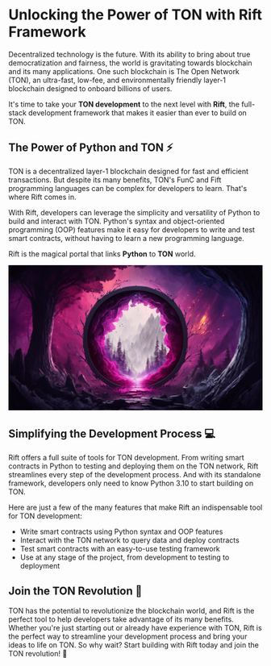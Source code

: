 # Unlocking the Power of TON with Rift Framework
Decentralized technology is the future. With its ability to bring about true democratization and fairness, the world is gravitating towards blockchain and its many applications. One such blockchain is The Open Network (TON), an ultra-fast, low-fee, and environmentally friendly layer-1 blockchain designed to onboard billions of users.

It's time to take your **TON development** to the next level with **Rift**, the full-stack development framework that makes it easier than ever to build on TON.

## The Power of Python and TON ⚡️
TON is a decentralized layer-1 blockchain designed for fast and efficient transactions. But despite its many benefits, TON's FunC and Fift programming languages can be complex for developers to learn. That's where Rift comes in.

With Rift, developers can leverage the simplicity and versatility of Python to build and interact with TON. Python's syntax and object-oriented programming (OOP) features make it easy for developers to write and test smart contracts, without having to learn a new programming language.

Rift is the magical portal that links **Python** to **TON** world.

![Rift Portal](./rift-portal.png)

## Simplifying the Development Process 💻
Rift offers a full suite of tools for TON development. From writing smart contracts in Python to testing and deploying them on the TON network, Rift streamlines every step of the development process. And with its standalone framework, developers only need to know Python 3.10 to start building on TON.

Here are just a few of the many features that make Rift an indispensable tool for TON development:

- Write smart contracts using Python syntax and OOP features
- Interact with the TON network to query data and deploy contracts
- Test smart contracts with an easy-to-use testing framework
- Use at any stage of the project, from development to testing to deployment

## Join the TON Revolution 💎
TON has the potential to revolutionize the blockchain world, and Rift is the perfect tool to help developers take advantage of its many benefits. Whether you're just starting out or already have experience with TON, Rift is the perfect way to streamline your development process and bring your ideas to life on TON. So why wait? Start building with Rift today and join the TON revolution! 🚀